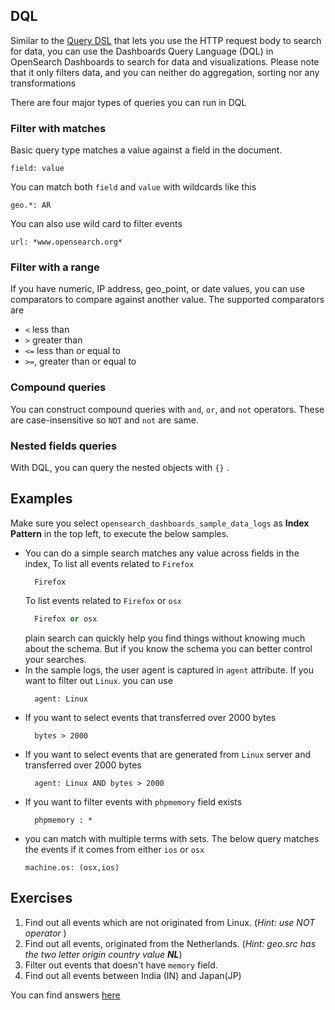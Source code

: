 
## DQL

Similar to the [Query DSL](https://opensearch.org/docs/1.3/opensearch/query-dsl/index) that
lets you use the HTTP request body to search for data, you can use the Dashboards Query
Language (DQL) in OpenSearch Dashboards to search for data and visualizations. Please note that
it only filters data, and you can neither do aggregation, sorting nor any transformations

There are four major types of queries you can run in DQL
### Filter with matches
Basic query type matches a value against a field in the document.

```text
field: value
```
You can match both `field` and `value` with wildcards like this
```text
geo.*: AR
```
You can also use wild card to filter events

```text
url: *www.opensearch.org*
```
### Filter with a range
If you have numeric, IP address, geo_point, or date values, you can use comparators to
compare against another value. The supported comparators are
- `<`  less than
- `>` greater than
- `<=` less than or equal to
- `>=`, greater than or equal to

### Compound queries
You can construct compound queries with `and`, `or`, and `not` operators. These are case-insensitive
so `NOT` and `not` are same.

### Nested fields queries
With DQL, you can query the nested objects with `{}` .

## Examples 
Make sure you select `opensearch_dashboards_sample_data_logs` as **Index Pattern** in the top left,
to execute the below samples.
- You can do a simple search matches any value across fields in the index, To list all events related to `Firefox` 
  ```text
    Firefox
  ```
  To list events related to `Firefox` or `osx`
  ```sql
    Firefox or osx
  ```
  plain search can quickly help you find things without knowing much about the schema. But if you know 
  the schema you can better control your searches.
- In the sample logs, the user agent is captured in `agent` attribute. If you want to filter out `Linux`. you can use
  ```text
    agent: Linux
  ```
- If you want to select events that transferred over 2000 bytes
  ```text
    bytes > 2000
  ```
- If you want to select events that are generated from `Linux` server and transferred over 2000 bytes
  ```text
    agent: Linux AND bytes > 2000
  ```
- If you want to filter events with `phpmemory` field exists
  ```text
    phpmemory : *
  ```
- you can match with multiple terms with sets. The below query matches the events
  if it comes from either `ios` or `osx`
    ```text
    machine.os: (osx,ios)
    ```
  
## Exercises

1. Find out all events which are not originated from Linux. (_Hint: use NOT operator_ )
2. Find out all events, originated from the Netherlands. (_Hint: geo.src has the two letter origin country value **NL**_)
3. Filter out events that doesn't have `memory` field.
4. Find out all events between India (IN) and Japan(JP)

You can find answers [here](./solutions.md#dql-exercise-solutions)
